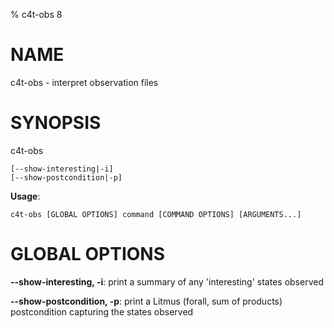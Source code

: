 % c4t-obs 8

# NAME

c4t-obs - interpret observation files

# SYNOPSIS

c4t-obs

```
[--show-interesting|-i]
[--show-postcondition|-p]
```

**Usage**:

```
c4t-obs [GLOBAL OPTIONS] command [COMMAND OPTIONS] [ARGUMENTS...]
```

# GLOBAL OPTIONS

**--show-interesting, -i**: print a summary of any 'interesting' states observed

**--show-postcondition, -p**: print a Litmus (forall, sum of products) postcondition capturing the states observed

